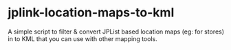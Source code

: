 # jplink-location-maps-to-kml
 A simple script to filter & convert JPList based location maps (eg: for stores) in to KML that you can use with other mapping tools.
